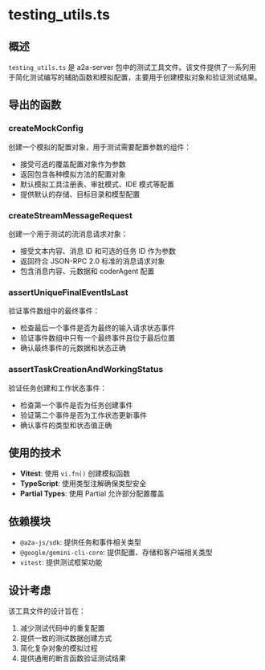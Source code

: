 # testing_utils.ts

## 概述

`testing_utils.ts` 是 a2a-server 包中的测试工具文件。该文件提供了一系列用于简化测试编写的辅助函数和模拟配置，主要用于创建模拟对象和验证测试结果。

## 导出的函数

### createMockConfig
创建一个模拟的配置对象，用于测试需要配置参数的组件：
- 接受可选的覆盖配置对象作为参数
- 返回包含各种模拟方法的配置对象
- 默认模拟工具注册表、审批模式、IDE 模式等配置
- 提供默认的存储、目标目录和模型配置

### createStreamMessageRequest
创建一个用于测试的流消息请求对象：
- 接受文本内容、消息 ID 和可选的任务 ID 作为参数
- 返回符合 JSON-RPC 2.0 标准的消息请求对象
- 包含消息内容、元数据和 coderAgent 配置

### assertUniqueFinalEventIsLast
验证事件数组中的最终事件：
- 检查最后一个事件是否为最终的输入请求状态事件
- 验证事件数组中只有一个最终事件且位于最后位置
- 确认最终事件的元数据和状态正确

### assertTaskCreationAndWorkingStatus
验证任务创建和工作状态事件：
- 检查第一个事件是否为任务创建事件
- 验证第二个事件是否为工作状态更新事件
- 确认事件的类型和状态值正确

## 使用的技术

- **Vitest**: 使用 `vi.fn()` 创建模拟函数
- **TypeScript**: 使用类型注解确保类型安全
- **Partial Types**: 使用 Partial<Config> 允许部分配置覆盖

## 依赖模块

- `@a2a-js/sdk`: 提供任务和事件相关类型
- `@google/gemini-cli-core`: 提供配置、存储和客户端相关类型
- `vitest`: 提供测试框架功能

## 设计考虑

该工具文件的设计旨在：
1. 减少测试代码中的重复配置
2. 提供一致的测试数据创建方式
3. 简化复杂对象的模拟过程
4. 提供通用的断言函数验证测试结果
